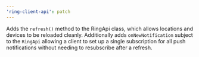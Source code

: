 ```yaml
---
'ring-client-api': patch
---
```


Adds the `refresh()` method to the RingApi class, which allows locations and devices to be reloaded cleanly. Additionally adds `onNewNotification` subject to the `RingApi` allowing a client to set up a single subscription for all push notifications without needing to resubscribe after a refresh.
